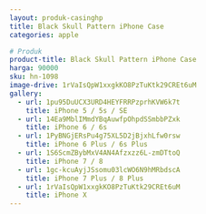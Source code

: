 ```yaml
---
layout: produk-casinghp
title: Black Skull Pattern iPhone Case
categories: apple

# Produk
product-title: Black Skull Pattern iPhone Case
harga: 90000
sku: hn-1098
image-drive: 1rVaIsQpW1xxgkKO8PzTuKtk29CREt6uM
gallery:
  - url: 1pu95DuUCX3URD4HEYFRRPzprhKVW6k7t
    title: iPhone 5 / 5s / SE
  - url: 14Ea9MblIMmdYBqAuwfpOhpdSSmbbPZxk
    title: iPhone 6 / 6s
  - url: 1PyBNGjERsPu4g75XL5D2jBjxhLfw0rsw
    title: iPhone 6 Plus / 6s Plus
  - url: 1S6ScmZBybMxV4AN4Afzxzz6L-zmDTtoQ
    title: iPhone 7 / 8
  - url: 1gc-kcuAyjJSsomu03lcWO6N9hMRbdscA
    title: iPhone 7 Plus / 8 Plus
  - url: 1rVaIsQpW1xxgkKO8PzTuKtk29CREt6uM
    title: iPhone X
---
```

